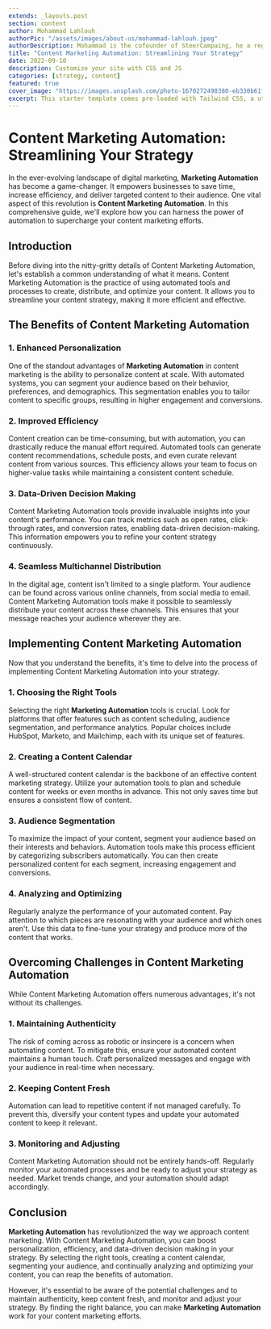 ```yaml
---
extends: _layouts.post
section: content
author: Mohammad Lahlouh
authorPic: "/assets/images/about-us/mohammad-lahlouh.jpeg"
authorDescription: Mohammad is the cofounder of SteerCampaing, he a regular contributor of Mautic
title: "Content Marketing Automation: Streamlining Your Strategy"
date: 2022-09-10
description: Customize your site with CSS and JS
categories: [strategy, content]
featured: true
cover_image: "https://images.unsplash.com/photo-1670272498380-eb330b61f3cd?ixlib=rb-4.0.3&ixid=MnwxMjA3fDB8MHxwaG90by1wYWdlfHx8fGVufDB8fHx8&auto=format&fit=crop&w=2070&q=80"
excerpt: This starter template comes pre-loaded with Tailwind CSS, a utility CSS framework that allows you to customize and build complex designs without touching a line of CSS.
---
```


# Content Marketing Automation: Streamlining Your Strategy

In the ever-evolving landscape of digital marketing, **Marketing Automation** has become a game-changer. It empowers businesses to save time, increase efficiency, and deliver targeted content to their audience. One vital aspect of this revolution is **Content Marketing Automation**. In this comprehensive guide, we'll explore how you can harness the power of automation to supercharge your content marketing efforts.

## Introduction

Before diving into the nitty-gritty details of Content Marketing Automation, let's establish a common understanding of what it means. Content Marketing Automation is the practice of using automated tools and processes to create, distribute, and optimize your content. It allows you to streamline your content strategy, making it more efficient and effective.

## The Benefits of Content Marketing Automation

### 1. Enhanced Personalization

One of the standout advantages of **Marketing Automation** in content marketing is the ability to personalize content at scale. With automated systems, you can segment your audience based on their behavior, preferences, and demographics. This segmentation enables you to tailor content to specific groups, resulting in higher engagement and conversions.

### 2. Improved Efficiency

Content creation can be time-consuming, but with automation, you can drastically reduce the manual effort required. Automated tools can generate content recommendations, schedule posts, and even curate relevant content from various sources. This efficiency allows your team to focus on higher-value tasks while maintaining a consistent content schedule.

### 3. Data-Driven Decision Making

Content Marketing Automation tools provide invaluable insights into your content's performance. You can track metrics such as open rates, click-through rates, and conversion rates, enabling data-driven decision-making. This information empowers you to refine your content strategy continuously.

### 4. Seamless Multichannel Distribution

In the digital age, content isn't limited to a single platform. Your audience can be found across various online channels, from social media to email. Content Marketing Automation tools make it possible to seamlessly distribute your content across these channels. This ensures that your message reaches your audience wherever they are.

## Implementing Content Marketing Automation

Now that you understand the benefits, it's time to delve into the process of implementing Content Marketing Automation into your strategy.

### 1. Choosing the Right Tools

Selecting the right **Marketing Automation** tools is crucial. Look for platforms that offer features such as content scheduling, audience segmentation, and performance analytics. Popular choices include HubSpot, Marketo, and Mailchimp, each with its unique set of features.

### 2. Creating a Content Calendar

A well-structured content calendar is the backbone of an effective content marketing strategy. Utilize your automation tools to plan and schedule content for weeks or even months in advance. This not only saves time but ensures a consistent flow of content.

### 3. Audience Segmentation

To maximize the impact of your content, segment your audience based on their interests and behaviors. Automation tools make this process efficient by categorizing subscribers automatically. You can then create personalized content for each segment, increasing engagement and conversions.

### 4. Analyzing and Optimizing

Regularly analyze the performance of your automated content. Pay attention to which pieces are resonating with your audience and which ones aren't. Use this data to fine-tune your strategy and produce more of the content that works.

## Overcoming Challenges in Content Marketing Automation

While Content Marketing Automation offers numerous advantages, it's not without its challenges.

### 1. Maintaining Authenticity

The risk of coming across as robotic or insincere is a concern when automating content. To mitigate this, ensure your automated content maintains a human touch. Craft personalized messages and engage with your audience in real-time when necessary.

### 2. Keeping Content Fresh

Automation can lead to repetitive content if not managed carefully. To prevent this, diversify your content types and update your automated content to keep it relevant.

### 3. Monitoring and Adjusting

Content Marketing Automation should not be entirely hands-off. Regularly monitor your automated processes and be ready to adjust your strategy as needed. Market trends change, and your automation should adapt accordingly.

## Conclusion

**Marketing Automation** has revolutionized the way we approach content marketing. With Content Marketing Automation, you can boost personalization, efficiency, and data-driven decision making in your strategy. By selecting the right tools, creating a content calendar, segmenting your audience, and continually analyzing and optimizing your content, you can reap the benefits of automation.

However, it's essential to be aware of the potential challenges and to maintain authenticity, keep content fresh, and monitor and adjust your strategy. By finding the right balance, you can make **Marketing Automation** work for your content marketing efforts.
